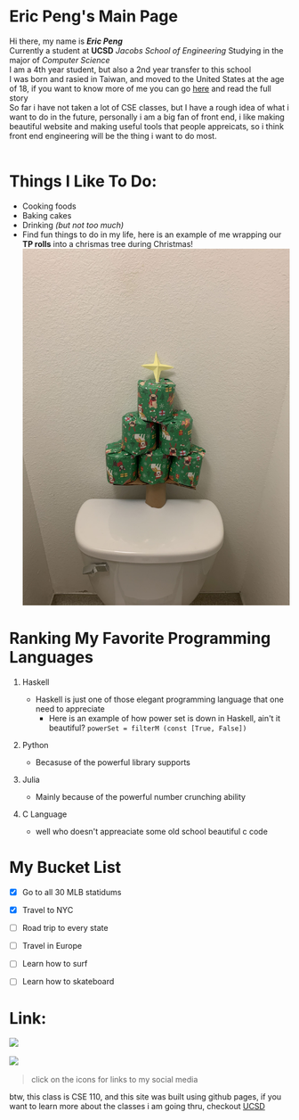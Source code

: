# Eric Peng's Main Page 
Hi there, my name is ***Eric Peng*** <br>
Currently a student at **UCSD** *Jacobs School of Engineering* Studying in the major of *Computer Science* <br>
I am a 4th year student, but also a 2nd year transfer to this school <br>
I was born and rasied in Taiwan, and moved to the United States at the age of 18, if you want to know more of me you can go [here](background.md) and read the full story <br>
So far i have not taken a lot of CSE classes, but I have a rough idea of what i want to do in the future, personally i am a big fan of front end, i like making beautiful website and making useful tools that people appreicats, so i think front end engineering will be the thing i want to do most. <br> 
<br>

# Things I Like To Do: 
- Cooking foods 
- Baking cakes 
- Drinking *(but not too much)*
- Find fun things to do in my life, here is an example of me wrapping our **TP rolls** into a chrismas tree during Christmas! 
   ![Tree](tree.jpg "Tree")



# Ranking My Favorite Programming Languages
1. Haskell 
    - Haskell is just one of those elegant programming language that one need to appreciate 
      - Here is an example of how power set is down in Haskell, ain't it beautiful? `powerSet = filterM (const [True, False])`

2. Python 
   - Becasuse of the powerful library supports
3. Julia 
   - Mainly because of the powerful number crunching ability 
4. C Language 
   - well who doesn't appreaciate some old school beautiful c code 

# My Bucket List 
- [x] Go to all 30 MLB statidums 
- [x] Travel to NYC 
- [ ] Road trip to every state 
- [ ] Travel in Europe 
- [ ] Learn how to surf
- [ ] Learn how to skateboard 

 
# Link: 

[<img src="https://img.icons8.com/external-justicon-lineal-color-justicon/64/000000/external-linkedin-social-media-justicon-lineal-color-justicon.png">](https://www.linkedin.com/in/3ricpeng/)


[<img src="https://img.icons8.com/external-justicon-lineal-color-justicon/64/000000/external-facebook-social-media-justicon-lineal-color-justicon.png">](https://www.facebook.com/3ricpeng/)
> click on the icons for links to my social media 


btw, this class is CSE 110, and this site was built using github pages, if you want to learn more about the classes i am going thru, checkout [UCSD](https://ucsd.edu/)

